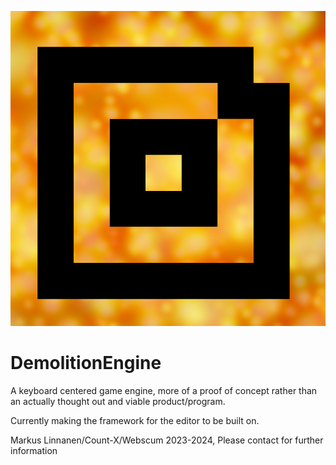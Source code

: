 ![Logo of Demolition Engine](https://github.com/Webscum/DemolitionEngine/blob/main/Resources/AppIcon.png)
# DemolitionEngine
 A keyboard centered game engine, more of a proof of concept rather than an actually thought out and viable product/program.
 
 Currently making the framework for the editor to be built on.

Markus Linnanen/Count-X/Webscum 2023-2024,
Please contact for further information
